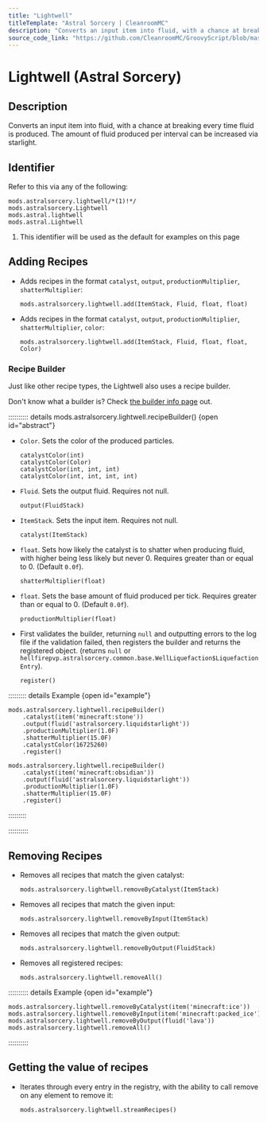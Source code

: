 ```yaml
---
title: "Lightwell"
titleTemplate: "Astral Sorcery | CleanroomMC"
description: "Converts an input item into fluid, with a chance at breaking every time fluid is produced. The amount of fluid produced per interval can be increased via starlight."
source_code_link: "https://github.com/CleanroomMC/GroovyScript/blob/master/src/main/java/com/cleanroommc/groovyscript/compat/mods/astralsorcery/Lightwell.java"
---
```


# Lightwell (Astral Sorcery)

## Description

Converts an input item into fluid, with a chance at breaking every time fluid is produced. The amount of fluid produced per interval can be increased via starlight.

## Identifier

Refer to this via any of the following:

```groovy:no-line-numbers {1}
mods.astralsorcery.lightwell/*(1)!*/
mods.astralsorcery.Lightwell
mods.astral.lightwell
mods.astral.Lightwell
```

1. This identifier will be used as the default for examples on this page

## Adding Recipes

- Adds recipes in the format `catalyst`, `output`, `productionMultiplier`, `shatterMultiplier`:

    ```groovy:no-line-numbers
    mods.astralsorcery.lightwell.add(ItemStack, Fluid, float, float)
    ```

- Adds recipes in the format `catalyst`, `output`, `productionMultiplier`, `shatterMultiplier`, `color`:

    ```groovy:no-line-numbers
    mods.astralsorcery.lightwell.add(ItemStack, Fluid, float, float, Color)
    ```


### Recipe Builder

Just like other recipe types, the Lightwell also uses a recipe builder.

Don't know what a builder is? Check [the builder info page](../../../groovy/builder.md) out.

:::::::::: details mods.astralsorcery.lightwell.recipeBuilder() {open id="abstract"}
- `Color`. Sets the color of the produced particles.

    ```groovy:no-line-numbers
    catalystColor(int)
    catalystColor(Color)
    catalystColor(int, int, int)
    catalystColor(int, int, int, int)
    ```

- `Fluid`. Sets the output fluid. Requires not null.

    ```groovy:no-line-numbers
    output(FluidStack)
    ```

- `ItemStack`. Sets the input item. Requires not null.

    ```groovy:no-line-numbers
    catalyst(ItemStack)
    ```

- `float`. Sets how likely the catalyst is to shatter when producing fluid, with higher being less likely but never 0. Requires greater than or equal to 0. (Default `0.0f`).

    ```groovy:no-line-numbers
    shatterMultiplier(float)
    ```

- `float`. Sets the base amount of fluid produced per tick. Requires greater than or equal to 0. (Default `0.0f`).

    ```groovy:no-line-numbers
    productionMultiplier(float)
    ```

- First validates the builder, returning `null` and outputting errors to the log file if the validation failed, then registers the builder and returns the registered object. (returns `null` or `hellfirepvp.astralsorcery.common.base.WellLiquefaction$LiquefactionEntry`).

    ```groovy:no-line-numbers
    register()
    ```

::::::::: details Example {open id="example"}
```groovy:no-line-numbers
mods.astralsorcery.lightwell.recipeBuilder()
    .catalyst(item('minecraft:stone'))
    .output(fluid('astralsorcery.liquidstarlight'))
    .productionMultiplier(1.0F)
    .shatterMultiplier(15.0F)
    .catalystColor(16725260)
    .register()

mods.astralsorcery.lightwell.recipeBuilder()
    .catalyst(item('minecraft:obsidian'))
    .output(fluid('astralsorcery.liquidstarlight'))
    .productionMultiplier(1.0F)
    .shatterMultiplier(15.0F)
    .register()
```

:::::::::

::::::::::

## Removing Recipes

- Removes all recipes that match the given catalyst:

    ```groovy:no-line-numbers
    mods.astralsorcery.lightwell.removeByCatalyst(ItemStack)
    ```

- Removes all recipes that match the given input:

    ```groovy:no-line-numbers
    mods.astralsorcery.lightwell.removeByInput(ItemStack)
    ```

- Removes all recipes that match the given output:

    ```groovy:no-line-numbers
    mods.astralsorcery.lightwell.removeByOutput(FluidStack)
    ```

- Removes all registered recipes:

    ```groovy:no-line-numbers
    mods.astralsorcery.lightwell.removeAll()
    ```

:::::::::: details Example {open id="example"}
```groovy:no-line-numbers
mods.astralsorcery.lightwell.removeByCatalyst(item('minecraft:ice'))
mods.astralsorcery.lightwell.removeByInput(item('minecraft:packed_ice'))
mods.astralsorcery.lightwell.removeByOutput(fluid('lava'))
mods.astralsorcery.lightwell.removeAll()
```

::::::::::

## Getting the value of recipes

- Iterates through every entry in the registry, with the ability to call remove on any element to remove it:

    ```groovy:no-line-numbers
    mods.astralsorcery.lightwell.streamRecipes()
    ```

